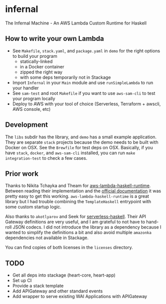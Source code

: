 # infernal

The Infernal Machine - An AWS Lambda Custom Runtime for Haskell

## How to write your own Lambda

* See `Makefile`, `stack.yaml`, and `package.yaml` in `demo` for the right options to build your program
  * statically-linked
  * in a Docker container
  * zipped the right way
  * with some deps temporarily not in Stackage
* Import `Infernal` in your `Main` module and use `runSimpleLambda` to run your handler
* See `sam-test` and root `Makefile` if you want to use `aws-sam-cli` to test your program locally
* Deploy to AWS with your tool of choice (Serverless, Terraform + awscli, AWS console, etc)

## Development

The `libs` subdir has the library, and `demo` has a small example application. They are separate `stack` projects because the demo
needs to be built with Docker on OSX. See the `Brewfile` for test deps on OSX. Basically, if you have `stack`, `docker`, and `aws-sam-cli`
installed, you can run `make integration-test` to check a few cases.

## Prior work

Thanks to Nikita Tchayka and Theam for [aws-lambda-haskell-runtime](http://hackage.haskell.org/package/aws-lambda-haskell-runtime).
Between reading their implementation and the [official documentation](https://docs.aws.amazon.com/lambda/latest/dg/runtimes-custom.html#runtimes-custom-build)
it was pretty easy to get this working. `aws-lambda-haskell-runtime` is a great library but I had trouble combining the `TemplateHaskell` entrypoint
with some custom startup logic.

Also thanks to `akotlyarov` and Seek for [serverless-haskell](https://hackage.haskell.org/package/serverless-haskell). Their API Gateway definitions are
very useful, and I am grateful to not have to hand-roll JSON codecs. I did not introduce the library as a dependency because I wanted to simplify the
definitions a bit and also avoid multiple `amazonka` dependencies not available in Stackage.

You can find copies of both licenses in the `licenses` directory.

## TODO

* Get all deps into stackage (heart-core, heart-app)
* Set up CI
* Provide a stack template
* Add APIGateway and other standard events
* Add wrapper to serve existing WAI Applications with APIGateway
